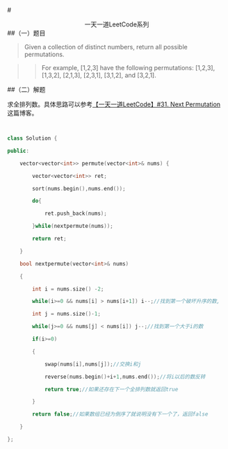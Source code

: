 #<center>一天一道LeetCode系列</center>
##（一）题目
>Given a collection of distinct numbers, return all possible permutations.

>>For example,
>>[1,2,3] have the following permutations:
>>[1,2,3], [1,3,2], [2,1,3], [2,3,1], [3,1,2], and [3,2,1].

##（二）解题

求全排列数。具体思路可以参考[【一天一道LeetCode】#31. Next Permutation](https://leetcode.com/problems/next-permutation/)这篇博客。

```cpp


class Solution {

public:

    vector<vector<int>> permute(vector<int>& nums) {

        vector<vector<int>> ret;

        sort(nums.begin(),nums.end());

        do{

            ret.push_back(nums);

        }while(nextpermute(nums));

        return ret;

    }

    bool nextpermute(vector<int>& nums)

    {

        int i = nums.size() -2;

        while(i>=0 && nums[i] > nums[i+1]) i--;//找到第一个破坏升序的数,

        int j = nums.size()-1;

        while(j>=0 && nums[j] < nums[i]) j--;//找到第一个大于i的数

        if(i>=0)

        {

            swap(nums[i],nums[j]);//交换i和j

            reverse(nums.begin()+i+1,nums.end());//将i以后的数反转

            return true;//如果还存在下一个全排列数就返回true

        }

        return false;//如果数组已经为倒序了就说明没有下一个了，返回false

    }

};

```
